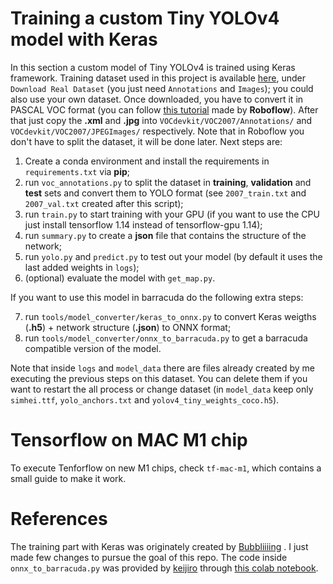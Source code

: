 # Training a custom Tiny YOLOv4 model with Keras

In this section a custom model of Tiny YOLOv4 is trained using Keras framework. Training dataset used in this project is available <a href="https://iplab.dmi.unict.it/EHOI_SYNTH">here</a>, under `Download Real Dataset` (you just need `Annotations` and `Images`); you could also use your own dataset. Once downloaded, you have to convert it in PASCAL VOC format (you can follow <a href="https://roboflow.com/convert/coco-json-to-pascal-voc-xml"> this tutorial</a> made by **Roboflow**). After that just copy the **.xml** and **.jpg** into `VOCdevkit/VOC2007/Annotations/` and `VOCdevkit/VOC2007/JPEGImages/` respectively. Note that in Roboflow you don't have to split the dataset, it will be done later. Next steps are:
1. Create a conda environment and install the requirements in `requirements.txt` via **pip**;
2. run `voc_annotations.py` to split the dataset in **training**, **validation** and **test** sets and convert them to YOLO format (see `2007_train.txt` and `2007_val.txt` created after this script);
3. run `train.py` to start training with your GPU (if you want to use the CPU just install tensorflow 1.14 instead of tensorflow-gpu 1.14);
4. run `summary.py` to create a **json** file that contains the structure of the network;
5. run `yolo.py` and `predict.py` to test out your model (by default it uses the last added weights in `logs`);
6. (optional) evaluate the model with `get_map.py`.

If you want to use this model in barracuda do the following extra steps:

7. run `tools/model_converter/keras_to_onnx.py` to convert Keras weigths (**.h5**) + network structure (**.json**) to ONNX format;
8. run `tools/model_converter/onnx_to_barracuda.py` to get a barracuda compatible version of the model.

Note that inside `logs` and `model_data` there are files already created by me executing the previous steps on this dataset. You can delete them if you want to restart the all process or change dataset (in `model_data` keep only `simhei.ttf`, `yolo_anchors.txt` and `yolov4_tiny_weights_coco.h5`).

# Tensorflow on MAC M1 chip
To execute Tenforflow on new M1 chips, check `tf-mac-m1`, which contains a small guide to make it work.

# References
The training part with Keras was originately created by <a href="https://github.com/bubbliiiing/yolov4-tiny-keras"> Bubbliiiing</a> . I just made few changes to pursue the goal of this repo. The code inside `onnx_to_barracuda.py` was provided by <a href="https://github.com/keijiro/YoloV4TinyBarracuda">keijiro</a> through <a href="https://colab.research.google.com/drive/1YjSQ0IJvKimrc5-I4QXaWJ43-nbPqKOS?usp=sharing"> this colab notebook</a>.


